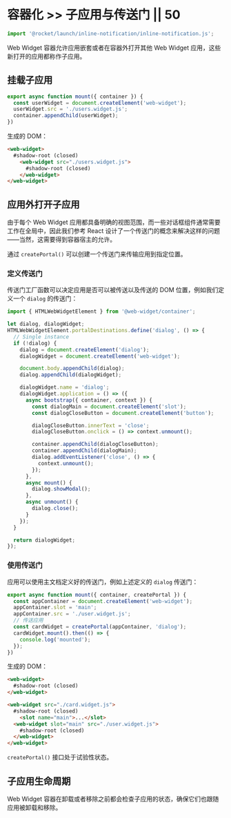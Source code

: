 # 容器化 >> 子应用与传送门 || 50

```js script
import '@rocket/launch/inline-notification/inline-notification.js';
```

Web Widget 容器允许应用嵌套或者在容器外打开其他 Web Widget 应用，这些新打开的应用都称作子应用。

## 挂载子应用

```js
export async function mount({ container }) {
  const userWidget = document.createElement('web-widget');
  userWidget.src = './users.widget.js';
  container.appendChild(userWidget);
})
```

生成的 DOM：

```html
<web-widget>
  #shadow-root (closed)
    <web-widget src="./users.widget.js">
      #shadow-root (closed)
    </web-widget>
</web-widget>
```

## 应用外打开子应用

由于每个 Web Widget 应用都具备明确的视图范围，而一些对话框组件通常需要工作在全局中，因此我们参考 React 设计了一个传送门的概念来解决这样的问题——当然，这需要得到容器宿主的允许。

通过 `createPortal()` 可以创建一个传送门来传输应用到指定位置。


### 定义传送门

传送门工厂函数可以决定应用是否可以被传送以及传送的 DOM 位置，例如我们定义一个 `dialog` 的传送门：

```js
import { HTMLWebWidgetElement } from '@web-widget/container';

let dialog, dialogWidget;
HTMLWebWidgetElement.portalDestinations.define('dialog', () => {
  // Single instance
  if (!dialog) {
    dialog = document.createElement('dialog');
    dialogWidget = document.createElement('web-widget');

    document.body.appendChild(dialog);
    dialog.appendChild(dialogWidget);

    dialogWidget.name = 'dialog';
    dialogWidget.application = () => ({
      async bootstrap({ container, context }) {
        const dialogMain = document.createElement('slot');
        const dialogCloseButton = document.createElement('button');

        dialogCloseButton.innerText = 'close';
        dialogCloseButton.onclick = () => context.unmount();

        container.appendChild(dialogCloseButton);
        container.appendChild(dialogMain);
        dialog.addEventListener('close', () => {
          context.unmount();
        });
      },
      async mount() {
        dialog.showModal();
      },
      async unmount() {
        dialog.close();
      }
    });
  }

  return dialogWidget;
});
```

### 使用传送门

应用可以使用主文档定义好的传送门，例如上述定义的 `dialog` 传送门：

```js
export async function mount({ container, createPortal }) {
  const appContainer = document.createElement('web-widget');
  appContainer.slot = 'main';
  appContainer.src = './user.widget.js';
  // 传送应用
  const cardWidget = createPortal(appContainer, 'dialog');
  cardWidget.mount().then(() => {
    console.log('mounted');
  });
})
```

生成的 DOM：

```html
<web-widget>
  #shadow-root (closed)
</web-widget>

<web-widget src="./card.widget.js">
  #shadow-root (closed)
    <slot name="main">...</slot>
  <web-widget slot="main" src="./user.widget.js">
    #shadow-root (closed)
  </web-widget>
</web-widget>
```

<inline-notification type="warning">

`createPortal()` 接口处于试验性状态。

</inline-notification>

## 子应用生命周期

Web Widget 容器在卸载或者移除之前都会检查子应用的状态，确保它们也跟随应用被卸载和移除。